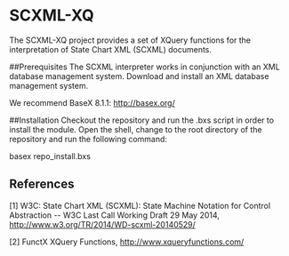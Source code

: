 SCXML-XQ
=======
The SCXML-XQ project provides a set of XQuery functions for the interpretation of State Chart XML (SCXML) documents.

##Prerequisites
The SCXML interpreter works in conjunction with an XML database management system.
Download and install an XML database management system.

We recommend BaseX 8.1.1: http://basex.org/

##Installation
Checkout the repository and run the .bxs script in order to install the module.
Open the shell, change to the root directory of the repository and run the following command:

basex repo_install.bxs

References
-------
[1] W3C: State Chart XML (SCXML): State Machine Notation for Control Abstraction -- W3C Last Call Working Draft 29 May 2014, http://www.w3.org/TR/2014/WD-scxml-20140529/

[2] FunctX XQuery Functions, http://www.xqueryfunctions.com/
